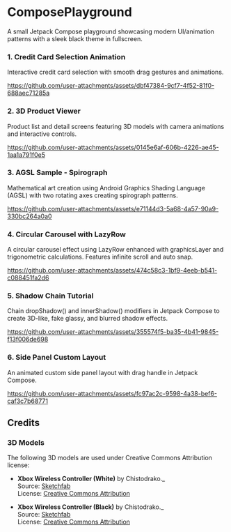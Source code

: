 # ComposePlayground

A small Jetpack Compose playground showcasing modern UI/animation patterns with a sleek black theme in fullscreen.

### 1. Credit Card Selection Animation

Interactive credit card selection with smooth drag gestures and animations.

https://github.com/user-attachments/assets/dbf47384-9cf7-4f52-81f0-688aec71285a

### 2. 3D Product Viewer

Product list and detail screens featuring 3D models with camera animations and interactive controls.

https://github.com/user-attachments/assets/0145e6af-606b-4226-ae45-1aa1a791f0e5

### 3. AGSL Sample - Spirograph

Mathematical art creation using Android Graphics Shading Language (AGSL) with two rotating axes
creating spirograph patterns.

https://github.com/user-attachments/assets/e71144d3-5a68-4a57-90a9-330bc264a0a0

### 4. Circular Carousel with LazyRow

A circular carousel effect using LazyRow enhanced with graphicsLayer and trigonometric calculations.
Features infinite scroll and auto snap.

https://github.com/user-attachments/assets/474c58c3-1bf9-4eeb-b541-c088451fa2d6

### 5. Shadow Chain Tutorial

Chain dropShadow() and innerShadow() modifiers in Jetpack Compose to create 3D-like, fake glassy,
and blurred shadow effects.

https://github.com/user-attachments/assets/355574f5-ba35-4b41-9845-f13f006de698

### 6. Side Panel Custom Layout

An animated custom side panel layout with drag handle in Jetpack Compose.

https://github.com/user-attachments/assets/fc97ac2c-9598-4a38-bef6-caf3c7b68771

## Credits

### 3D Models
The following 3D models are used under Creative Commons Attribution license:

- **Xbox Wireless Controller (White)** by Chistodrako._  
  Source: [Sketchfab](https://skfb.ly/o6Kox)  
  License: [Creative Commons Attribution](http://creativecommons.org/licenses/by/4.0/)

- **Xbox Wireless Controller (Black)** by Chistodrako._  
  Source: [Sketchfab](https://skfb.ly/o6Kou)  
  License: [Creative Commons Attribution](http://creativecommons.org/licenses/by/4.0/)
